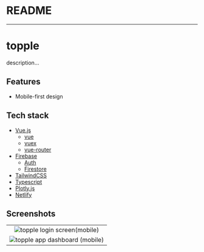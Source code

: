 # README

---

# topple

description...

## Features

- Mobile-first design

## Tech stack

- [Vue.js](https://vuejs.org)
  - [vue](https://v3.vuejs.org/)
  - [vuex](https://next.vuex.vuejs.org/)
  - [vue-router](https://next.router.vuejs.org/)
- [Firebase](https://firebase.google.com)
  - [Auth](https://firebase.google.com/products/auth)
  - [Firestore](https://firebase.google.com/products/firestore)
- [TailwindCSS](https://tailwindcss.com/)
- [Typescript](https://www.typescriptlang.org/)
- [Plotly.js](https://plotly.com/javascript/)
- [Netlify](https://www.netlify.com/)

## Screenshots

|  |
| :-: |
| ![topple login screen(mobile)](https://i.postimg.cc/bJmzH4vZ/topple-mobile-login-20210714.png) |
| ![topple app dashboard (mobile)](https://i.postimg.cc/4x0VwFmF/topple-mobile-20210714.png) |
